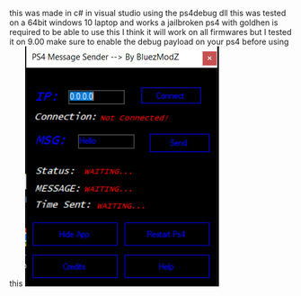 this was made in c# in visual studio using the ps4debug dll 
this was tested on a 64bit windows 10 laptop and works 
a jailbroken ps4 with goldhen is required to be able to use this 
I think it will work on all firmwares but I tested it on 9.00
make sure to enable the debug payload on your ps4 before using this
![screenshot](MessageSender.PNG)
